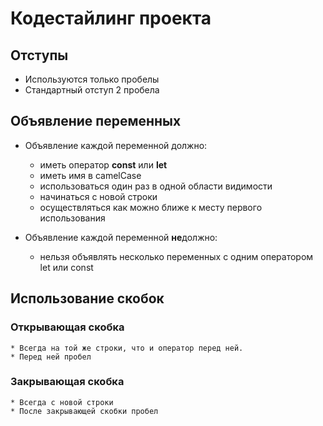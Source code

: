 # Кодестайлинг проекта

## Отступы

* Используются только пробелы
* Стандартный отступ 2 пробела

## Объявление переменных

* Объявление каждой переменной должно:
    * иметь оператор **const** или **let**
    * иметь имя в camelCase
    * использоваться один раз в одной области видимости
    * начинаться с новой строки
    * осуществляться как можно ближе к месту первого использования

* Объявление каждой переменной **не**должно:
    * нельзя объявлять несколько переменных с одним оператором let или const

## Использование скобок
### Открывающая скобка
    * Всегда на той же строки, что и оператор перед ней.
    * Перед ней пробел

### Закрывающая скобка
    * Всегда с новой строки
    * После закрывающей скобки пробел
